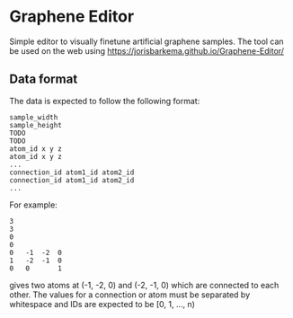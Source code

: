 # Graphene Editor
Simple editor to visually finetune artificial graphene samples.
The tool can be used on the web using https://jorisbarkema.github.io/Graphene-Editor/
## Data format
The data is expected to follow the following format:
```
sample_width
sample_height
TODO
TODO
atom_id x y z
atom_id x y z
...
connection_id atom1_id atom2_id
connection_id atom1_id atom2_id
...
```
For example:
```
3
3
0
0
0	-1	-2	0
1	-2	-1	0
0	0       1
```
gives two atoms at (-1, -2, 0) and (-2, -1, 0) which are connected to each other.
The values for a connection or atom must be separated by whitespace and IDs are expected to be [0, 1, ..., n)
